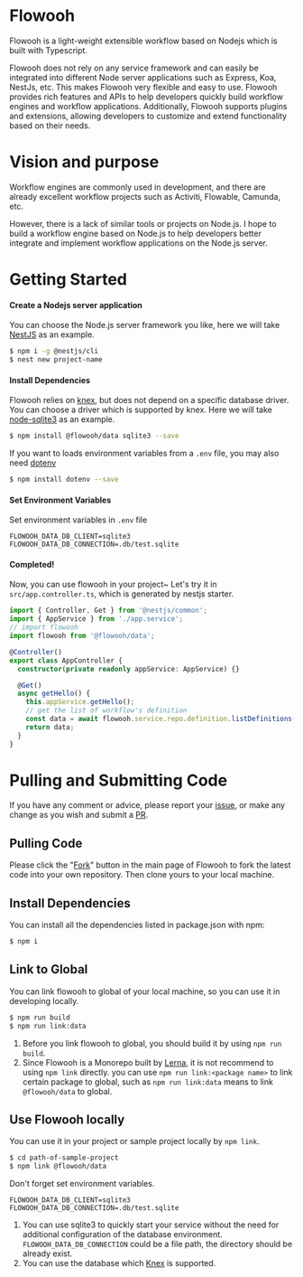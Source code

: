# Flowooh

Flowooh is a light-weight extensible workflow based on Nodejs which is built with Typescript.

Flowooh does not rely on any service framework and can easily be integrated into different Node server applications such as Express, Koa, NestJs, etc. This makes Flowooh very flexible and easy to use. Flowooh provides rich features and APIs to help developers quickly build workflow engines and workflow applications. Additionally, Flowooh supports plugins and extensions, allowing developers to customize and extend functionality based on their needs.

# Vision and purpose

Workflow engines are commonly used in development, and there are already excellent workflow projects such as Activiti, Flowable, Camunda, etc.

However, there is a lack of similar tools or projects on Node.js. I hope to build a workflow engine based on Node.js to help developers better integrate and implement workflow applications on the Node.js server.

# Getting Started

#### Create a Nodejs server application

You can choose the Node.js server framework you like, here we will take [NestJS](https://docs.nestjs.com/) as an example.

```bash
$ npm i -g @nestjs/cli
$ nest new project-name
```

#### Install Dependencies

Flowooh relies on [knex](https://knexjs.org/), but does not depend on a specific database driver. You can choose a driver which is supported by knex. Here we will take [node-sqlite3](https://www.npmjs.com/package/sqlite3) as an example.

```bash
$ npm install @flowooh/data sqlite3 --save
```

If you want to loads environment variables from a `.env` file, you may also need [dotenv](https://www.npmjs.com/package/dotenv)

```bash
$ npm install dotenv --save
```

#### Set Environment Variables

Set environment variables in `.env` file

```.dosini
FLOWOOH_DATA_DB_CLIENT=sqlite3
FLOWOOH_DATA_DB_CONNECTION=.db/test.sqlite
```

#### Completed!

Now, you can use flowooh in your project~
Let's try it in `src/app.controller.ts`, which is generated by nestjs starter.

```typescript
import { Controller, Get } from '@nestjs/common';
import { AppService } from './app.service';
// import flowooh
import flowooh from '@flowooh/data';

@Controller()
export class AppController {
  constructor(private readonly appService: AppService) {}

  @Get()
  async getHello() {
    this.appService.getHello();
    // get the list of workflow's definition
    const data = await flowooh.service.repo.definition.listDefinitions({});
    return data;
  }
}
```

# Pulling and Submitting Code

If you have any comment or advice, please report your [issue](https://github.com/flowooh/flowooh/issues), or make any change as you wish and submit a [PR](https://github.com/flowooh/flowooh/pulls).

## Pulling Code

Please click the "[Fork](https://github.com/flowooh/flowooh/fork)" button in the main page of Flowooh to fork the latest code into your own repository. Then clone yours to your local machine.

## Install Dependencies

You can install all the dependencies listed in package.json with npm:

```bash
$ npm i
```

## Link to Global

You can link flowooh to global of your local machine, so you can use it in developing locally.

```bash
$ npm run build
$ npm run link:data
```

1. Before you link flowooh to global, you should build it by using `npm run build`.
2. Since Flowooh is a Monorepo built by [Lerna](https://lerna.js.org/), it is not recommend to using `npm link` directly. you can use `npm run link:<package name>` to link certain package to global, such as `npm run link:data` means to link `@flowooh/data` to global.

## Use Flowooh locally

You can use it in your project or sample project locally by `npm link`.

```bash
$ cd path-of-sample-project
$ npm link @flowooh/data
```

Don't forget set environment variables.

```env
FLOWOOH_DATA_DB_CLIENT=sqlite3
FLOWOOH_DATA_DB_CONNECTION=.db/test.sqlite
```

1. You can use sqlite3 to quickly start your service without the need for additional configuration of the database environment. `FLOWOOH_DATA_DB_CONNECTION` could be a file path, the directory should be already exist.
2. You can use the database which [Knex](https://knexjs.org/) is supported.
